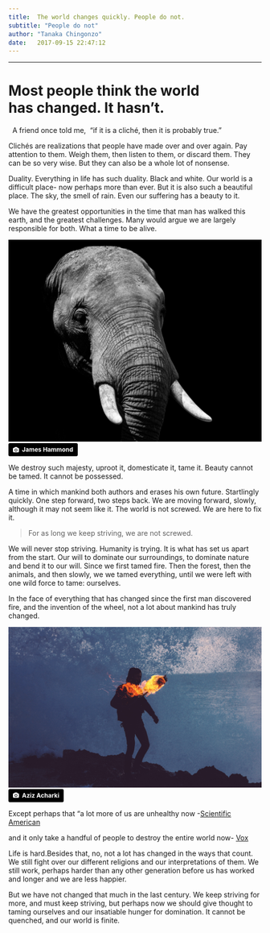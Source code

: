 ```yaml
---
title:  The world changes quickly. People do not.
subtitle: "People do not"
author: "Tanaka Chingonzo"
date:   2017-09-15 22:47:12
---
```

---
# Most people think the world has changed. It hasn’t.
 
A friend once told me, 
“if it is a cliché, then it is probably true.”

Clichés are realizations that people have made over and over again. Pay attention to them. Weigh them, then listen to them, or discard them. They can be so very wise. But they can also be a whole lot of nonsense.

Duality. Everything in life has such duality. Black and white. Our world is a difficult place- now perhaps more than ever. But it is also such a beautiful place. The sky, the smell of rain. Even our suffering has a beauty to it.

We have the greatest opportunities in the time that man has walked this earth, and the greatest challenges. Many would argue we are largely responsible for both. What a time to be alive.

![We destroy such majesty, and replace it with concrete factories and concrete jungles](/images/posts/wild.jpg)
<meta property="og:image"              content="http://tanaka.co.zw/images/wild.jpg">
<a style="background-color:black;color:white;text-decoration:none;padding:4px 6px;font-family:-apple-system, BlinkMacSystemFont, &quot;San Francisco&quot;, &quot;Helvetica Neue&quot;, Helvetica, Ubuntu, Roboto, Noto, &quot;Segoe UI&quot;, Arial, sans-serif;font-size:12px;font-weight:bold;line-height:1.2;display:inline-block;border-radius:3px;" href="https://unsplash.com/@jameshammond7?utm_medium=referral&amp;utm_campaign=photographer-credit&amp;utm_content=creditBadge" target="_blank" rel="noopener noreferrer" title="Download free do whatever you want high-resolution photos from James Hammond"><span style="display:inline-block;padding:2px 3px;"><svg xmlns="http://www.w3.org/2000/svg" style="height:12px;width:auto;position:relative;vertical-align:middle;top:-1px;fill:white;" viewBox="0 0 32 32"><title></title><path d="M20.8 18.1c0 2.7-2.2 4.8-4.8 4.8s-4.8-2.1-4.8-4.8c0-2.7 2.2-4.8 4.8-4.8 2.7.1 4.8 2.2 4.8 4.8zm11.2-7.4v14.9c0 2.3-1.9 4.3-4.3 4.3h-23.4c-2.4 0-4.3-1.9-4.3-4.3v-15c0-2.3 1.9-4.3 4.3-4.3h3.7l.8-2.3c.4-1.1 1.7-2 2.9-2h8.6c1.2 0 2.5.9 2.9 2l.8 2.4h3.7c2.4 0 4.3 1.9 4.3 4.3zm-8.6 7.5c0-4.1-3.3-7.5-7.5-7.5-4.1 0-7.5 3.4-7.5 7.5s3.3 7.5 7.5 7.5c4.2-.1 7.5-3.4 7.5-7.5z"></path></svg></span><span style="display:inline-block;padding:2px 3px;">James Hammond</span></a>

We destroy such majesty, uproot it, domesticate it, tame it. Beauty cannot be tamed. It cannot be possessed. 

A time in which mankind both authors and erases his own future. Startlingly quickly. One step forward, two steps back. We are moving forward, slowly, although it may not seem like it. The world is not screwed. We are here to fix it.

>For as long we keep striving, we are not screwed.

We will never stop striving. Humanity is trying. It is what has set us apart from the start. Our will to dominate our surroundings, to dominate nature and bend it to our will. Since we first tamed fire. Then the forest, then the animals, and then slowly, we we tamed everything, until we were left with one wild force to tame: ourselves.

In the face of everything that has changed since the first man discovered fire, and the invention of the wheel, not a lot about mankind has truly changed. 


![We destroy such majesty, and replace it with concrete factories and concrete jungles](/images/posts/fire.jpg)
<a style="background-color:black;color:white;text-decoration:none;padding:4px 6px;font-family:-apple-system, BlinkMacSystemFont, &quot;San Francisco&quot;, &quot;Helvetica Neue&quot;, Helvetica, Ubuntu, Roboto, Noto, &quot;Segoe UI&quot;, Arial, sans-serif;font-size:12px;font-weight:bold;line-height:1.2;display:inline-block;border-radius:3px;" href="https://unsplash.com/@acharki95?utm_medium=referral&amp;utm_campaign=photographer-credit&amp;utm_content=creditBadge" target="_blank" rel="noopener noreferrer" title="Download free do whatever you want high-resolution photos from Aziz Acharki"><span style="display:inline-block;padding:2px 3px;"><svg xmlns="http://www.w3.org/2000/svg" style="height:12px;width:auto;position:relative;vertical-align:middle;top:-1px;fill:white;" viewBox="0 0 32 32"><title></title><path d="M20.8 18.1c0 2.7-2.2 4.8-4.8 4.8s-4.8-2.1-4.8-4.8c0-2.7 2.2-4.8 4.8-4.8 2.7.1 4.8 2.2 4.8 4.8zm11.2-7.4v14.9c0 2.3-1.9 4.3-4.3 4.3h-23.4c-2.4 0-4.3-1.9-4.3-4.3v-15c0-2.3 1.9-4.3 4.3-4.3h3.7l.8-2.3c.4-1.1 1.7-2 2.9-2h8.6c1.2 0 2.5.9 2.9 2l.8 2.4h3.7c2.4 0 4.3 1.9 4.3 4.3zm-8.6 7.5c0-4.1-3.3-7.5-7.5-7.5-4.1 0-7.5 3.4-7.5 7.5s3.3 7.5 7.5 7.5c4.2-.1 7.5-3.4 7.5-7.5z"></path></svg></span><span style="display:inline-block;padding:2px 3px;">Aziz Acharki</span></a>

Except perhaps that “a lot more of us are unhealthy now -[Scientific American](https://www.scientificamerican.com/podcast/episode/8dff8662-e7f2-99df-38e67664abff1d05/)

and it only take a handful of people to destroy the entire world now- [Vox](https://www.vox.com/2015/2/19/8069533/end-of-the-world)

Life is hard.Besides that, no, not a lot has changed in the ways that count.
We still fight over our different religions and our interpretations of them. We still work, perhaps harder than any other generation before us has worked and longer and we are less happier.

But we have not changed that much in the last century. We keep striving for more, and must keep striving, but perhaps now we should give thought to taming ourselves and our insatiable hunger for domination. It cannot be quenched, and our world is finite.